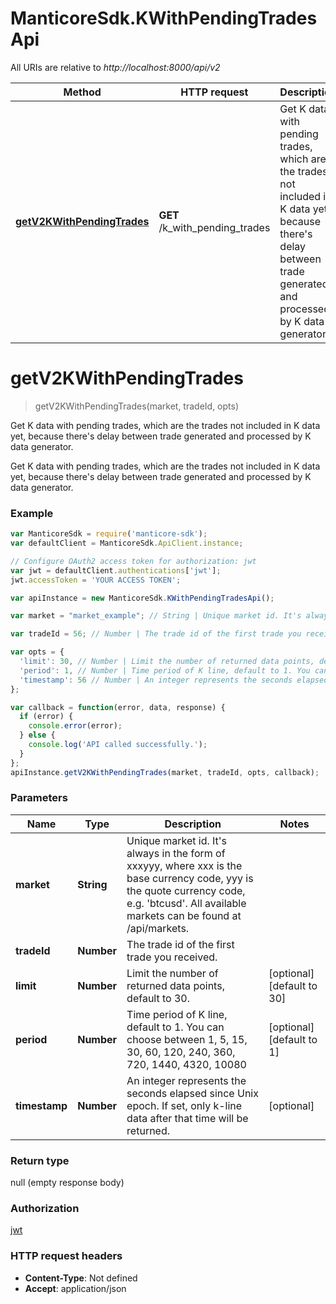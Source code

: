 # ManticoreSdk.KWithPendingTradesApi

All URIs are relative to *http://localhost:8000/api/v2*

Method | HTTP request | Description
------------- | ------------- | -------------
[**getV2KWithPendingTrades**](KWithPendingTradesApi.md#getV2KWithPendingTrades) | **GET** /k_with_pending_trades | Get K data with pending trades, which are the trades not included in K data yet, because there&#39;s delay between trade generated and processed by K data generator.


<a name="getV2KWithPendingTrades"></a>
# **getV2KWithPendingTrades**
> getV2KWithPendingTrades(market, tradeId, opts)

Get K data with pending trades, which are the trades not included in K data yet, because there&#39;s delay between trade generated and processed by K data generator.

Get K data with pending trades, which are the trades not included in K data yet, because there&#39;s delay between trade generated and processed by K data generator.

### Example
```javascript
var ManticoreSdk = require('manticore-sdk');
var defaultClient = ManticoreSdk.ApiClient.instance;

// Configure OAuth2 access token for authorization: jwt
var jwt = defaultClient.authentications['jwt'];
jwt.accessToken = 'YOUR ACCESS TOKEN';

var apiInstance = new ManticoreSdk.KWithPendingTradesApi();

var market = "market_example"; // String | Unique market id. It's always in the form of xxxyyy, where xxx is the base currency code, yyy is the quote currency code, e.g. 'btcusd'. All available markets can be found at /api/markets.

var tradeId = 56; // Number | The trade id of the first trade you received.

var opts = { 
  'limit': 30, // Number | Limit the number of returned data points, default to 30.
  'period': 1, // Number | Time period of K line, default to 1. You can choose between 1, 5, 15, 30, 60, 120, 240, 360, 720, 1440, 4320, 10080
  'timestamp': 56 // Number | An integer represents the seconds elapsed since Unix epoch. If set, only k-line data after that time will be returned.
};

var callback = function(error, data, response) {
  if (error) {
    console.error(error);
  } else {
    console.log('API called successfully.');
  }
};
apiInstance.getV2KWithPendingTrades(market, tradeId, opts, callback);
```

### Parameters

Name | Type | Description  | Notes
------------- | ------------- | ------------- | -------------
 **market** | **String**| Unique market id. It&#39;s always in the form of xxxyyy, where xxx is the base currency code, yyy is the quote currency code, e.g. &#39;btcusd&#39;. All available markets can be found at /api/markets. | 
 **tradeId** | **Number**| The trade id of the first trade you received. | 
 **limit** | **Number**| Limit the number of returned data points, default to 30. | [optional] [default to 30]
 **period** | **Number**| Time period of K line, default to 1. You can choose between 1, 5, 15, 30, 60, 120, 240, 360, 720, 1440, 4320, 10080 | [optional] [default to 1]
 **timestamp** | **Number**| An integer represents the seconds elapsed since Unix epoch. If set, only k-line data after that time will be returned. | [optional] 

### Return type

null (empty response body)

### Authorization

[jwt](../README.md#jwt)

### HTTP request headers

 - **Content-Type**: Not defined
 - **Accept**: application/json

